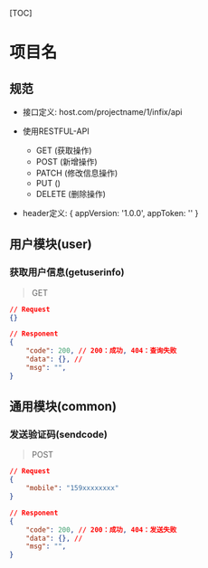 [TOC]

# 项目名

## 规范

- 接口定义: host.com/projectname/1/infix/api

- 使用RESTFUL-API
	- GET (获取操作)
	- POST (新增操作)
	- PATCH (修改信息操作)
	- PUT ()
	- DELETE (删除操作)

- header定义: { appVersion: '1.0.0', appToken: '' }

## 用户模块(user)

### 获取用户信息(getuserinfo)
>GET

```json
// Request
{}

// Responent
{
	"code": 200, // 200：成功, 404：查询失败
	"data": {}, // 
	"msg": "",
}
```

## 通用模块(common)

### 发送验证码(sendcode)
>POST

```json
// Request
{
	"mobile": "159xxxxxxxx"
}

// Responent
{
	"code": 200, // 200：成功, 404：发送失败
	"data": {}, // 
	"msg": "",
}
```